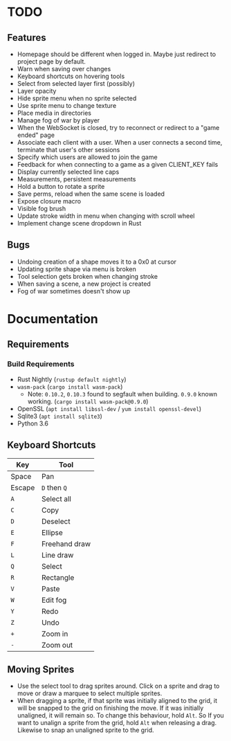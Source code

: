 # TODO

## Features
* Homepage should be different when logged in. Maybe just redirect to
    project page by default.
* Warn when saving over changes
* Keyboard shortcuts on hovering tools
* Select from selected layer first (possibly)
* Layer opacity
* Hide sprite menu when no sprite selected
* Use sprite menu to change texture
* Place media in directories
* Manage fog of war by player
* When the WebSocket is closed, try to reconnect or redirect to a
    "game ended" page
* Associate each client with a user. When a user connects a second time,
    terminate that user's other sessions
* Specify which users are allowed to join the game
* Feedback for when connecting to a game as a given CLIENT_KEY fails
* Display currently selected line caps
* Measurements, persistent measurements
* Hold a button to rotate a sprite
* Save perms, reload when the same scene is loaded
* Expose closure macro
* Visible fog brush
* Update stroke width in menu when changing with scroll wheel
* Implement change scene dropdown in Rust

## Bugs
* Undoing creation of a shape moves it to a 0x0 at cursor
* Updating sprite shape via menu is broken
* Tool selection gets broken when changing stroke
* When saving a scene, a new project is created
* Fog of war sometimes doesn't show up

# Documentation

## Requirements

### Build Requirements

* Rust Nightly (`rustup default nightly`)
* `wasm-pack` (`cargo install wasm-pack`)
    * Note: `0.10.2`, `0.10.3` found to segfault when building. `0.9.0` known
        working. (`cargo install wasm-pack@0.9.0`)
* OpenSSL (`apt install libssl-dev` / `yum install openssl-devel`)
* Sqlite3 (`apt install sqlite3`)
* Python 3.6

## Keyboard Shortcuts

| Key    | Tool          |
| ------ | ------------- |
| Space  | Pan           |
| Escape | `D` then `Q`  |
| `A`    | Select all    |
| `C`    | Copy          |
| `D`    | Deselect      |
| `E`    | Ellipse       |
| `F`    | Freehand draw |
| `L`    | Line draw     |
| `Q`    | Select        |
| `R`    | Rectangle     |
| `V`    | Paste         |
| `W`    | Edit fog      |
| `Y`    | Redo          |
| `Z`    | Undo          |
| `+`    | Zoom in       |
| `-`    | Zoom out      |

## Moving Sprites

* Use the select tool to drag sprites around. Click on a sprite and drag to
    move or draw a marquee to select multiple sprites.
* When dragging a sprite, if that sprite was initially aligned to the grid, it
    will be snapped to the grid on finishing the move. If it was initially
    unaligned, it will remain so. To change this behaviour, hold `Alt`. So If
    you want to unalign a sprite from the grid, hold `Alt` when releasing a
    drag. Likewise to snap an unaligned sprite to the grid. 
